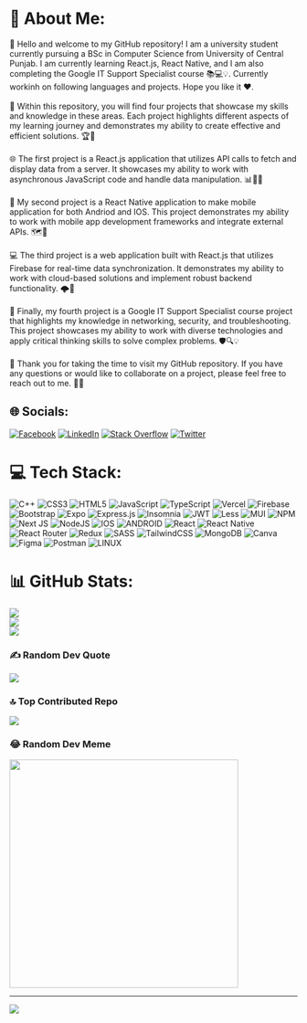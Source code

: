 # 💫 About Me:
👋 Hello and welcome to my GitHub repository! I am a university student currently pursuing a BSc in Computer Science from University of Central Punjab. I am currently learning React.js, React Native, and I am also completing the Google IT Support Specialist course 📚💻💡. Currently workinh on following languages and projects. Hope you like it ❤.<br><br>🚀 Within this repository, you will find four projects that showcase my skills and knowledge in these areas. Each project highlights different aspects of my learning journey and demonstrates my ability to create effective and efficient solutions. 🏆💪<br><br>🌐 The first project is a React.js application that utilizes API calls to fetch and display data from a server. It showcases my ability to work with asynchronous JavaScript code and handle data manipulation. 📊👨‍💻<br><br>📱 My second project is a React Native application to make mobile application for both Andriod and IOS. This project demonstrates my ability to work with mobile app development frameworks and integrate external APIs. 🗺️📲<br><br>💻 The third project is a web application built with React.js that utilizes Firebase for real-time data synchronization. It demonstrates my ability to work with cloud-based solutions and implement robust backend functionality. 🌩️🔧<br><br>🔧 Finally, my fourth project is a Google IT Support Specialist course project that highlights my knowledge in networking, security, and troubleshooting. This project showcases my ability to work with diverse technologies and apply critical thinking skills to solve complex problems. 🛡️🔍💡<br><br>🙏 Thank you for taking the time to visit my GitHub repository. If you have any questions or would like to collaborate on a project, please feel free to reach out to me. 🤝📩


## 🌐 Socials:
[![Facebook](https://img.shields.io/badge/Facebook-%231877F2.svg?logo=Facebook&logoColor=white)](https://facebook.com/https://www.facebook.com/Abdul.Hadi.1010) [![LinkedIn](https://img.shields.io/badge/LinkedIn-%230077B5.svg?logo=linkedin&logoColor=white)](https://linkedin.com/in/https://www.linkedin.com/in/abdulhadi-reactjs-native-itsupport-specialist/) [![Stack Overflow](https://img.shields.io/badge/-Stackoverflow-FE7A16?logo=stack-overflow&logoColor=white)](https://stackoverflow.com/users/user:21390723) [![Twitter](https://img.shields.io/badge/Twitter-%231DA1F2.svg?logo=Twitter&logoColor=white)](https://twitter.com/https://twitter.com/Abdul_Hadi_466) 

# 💻 Tech Stack:
![C++](https://img.shields.io/badge/c++-%2300599C.svg?style=for-the-badge&logo=c%2B%2B&logoColor=white) ![CSS3](https://img.shields.io/badge/css3-%231572B6.svg?style=for-the-badge&logo=css3&logoColor=white) ![HTML5](https://img.shields.io/badge/html5-%23E34F26.svg?style=for-the-badge&logo=html5&logoColor=white) ![JavaScript](https://img.shields.io/badge/javascript-%23323330.svg?style=for-the-badge&logo=javascript&logoColor=%23F7DF1E) ![TypeScript](https://img.shields.io/badge/typescript-%23007ACC.svg?style=for-the-badge&logo=typescript&logoColor=white) ![Vercel](https://img.shields.io/badge/vercel-%23000000.svg?style=for-the-badge&logo=vercel&logoColor=white) ![Firebase](https://img.shields.io/badge/firebase-%23039BE5.svg?style=for-the-badge&logo=firebase) ![Bootstrap](https://img.shields.io/badge/bootstrap-%23563D7C.svg?style=for-the-badge&logo=bootstrap&logoColor=white) ![Expo](https://img.shields.io/badge/expo-1C1E24?style=for-the-badge&logo=expo&logoColor=#D04A37) ![Express.js](https://img.shields.io/badge/express.js-%23404d59.svg?style=for-the-badge&logo=express&logoColor=%2361DAFB) ![Insomnia](https://img.shields.io/badge/Insomnia-black?style=for-the-badge&logo=insomnia&logoColor=5849BE) ![JWT](https://img.shields.io/badge/JWT-black?style=for-the-badge&logo=JSON%20web%20tokens) ![Less](https://img.shields.io/badge/less-2B4C80?style=for-the-badge&logo=less&logoColor=white) ![MUI](https://img.shields.io/badge/MUI-%230081CB.svg?style=for-the-badge&logo=material-ui&logoColor=white) ![NPM](https://img.shields.io/badge/NPM-%23000000.svg?style=for-the-badge&logo=npm&logoColor=white) ![Next JS](https://img.shields.io/badge/Next-black?style=for-the-badge&logo=next.js&logoColor=white) ![NodeJS](https://img.shields.io/badge/node.js-6DA55F?style=for-the-badge&logo=node.js&logoColor=white) ![IOS](https://img.shields.io/badge/IOS-%2320232a.svg?style=for-the-badge&logo=apple&logoColor=white) ![ANDROID](https://img.shields.io/badge/android-%2320232a.svg?style=for-the-badge&logo=android&logoColor=%a4c639) ![React](https://img.shields.io/badge/react-%2320232a.svg?style=for-the-badge&logo=react&logoColor=%2361DAFB) ![React Native](https://img.shields.io/badge/react_native-%2320232a.svg?style=for-the-badge&logo=react&logoColor=%2361DAFB) ![React Router](https://img.shields.io/badge/React_Router-CA4245?style=for-the-badge&logo=react-router&logoColor=white) ![Redux](https://img.shields.io/badge/redux-%23593d88.svg?style=for-the-badge&logo=redux&logoColor=white) ![SASS](https://img.shields.io/badge/SASS-hotpink.svg?style=for-the-badge&logo=SASS&logoColor=white) ![TailwindCSS](https://img.shields.io/badge/tailwindcss-%2338B2AC.svg?style=for-the-badge&logo=tailwind-css&logoColor=white) ![MongoDB](https://img.shields.io/badge/MongoDB-%234ea94b.svg?style=for-the-badge&logo=mongodb&logoColor=white) ![Canva](https://img.shields.io/badge/Canva-%2300C4CC.svg?style=for-the-badge&logo=Canva&logoColor=white) 	![Figma](https://img.shields.io/badge/figma-%23F24E1E.svg?style=for-the-badge&logo=figma&logoColor=white) ![Postman](https://img.shields.io/badge/Postman-FF6C37?style=for-the-badge&logo=postman&logoColor=white) ![LINUX](https://img.shields.io/badge/Linux-FCC624?style=for-the-badge&logo=linux&logoColor=black)
# 📊 GitHub Stats:
![](https://github-readme-stats.vercel.app/api?username=AbdulHadi1010&theme=dark&hide_border=false&include_all_commits=true&count_private=true)<br/>
![](https://github-readme-streak-stats.herokuapp.com/?user=AbdulHadi1010&theme=dark&hide_border=false)<br/>
![](https://github-readme-stats.vercel.app/api/top-langs/?username=AbdulHadi1010&theme=dark&hide_border=false&include_all_commits=true&count_private=true&layout=compact)

### ✍️ Random Dev Quote
![](https://quotes-github-readme.vercel.app/api?type=horizontal&theme=tokyonight)

### 🔝 Top Contributed Repo
![](https://github-contributor-stats.vercel.app/api?username=AbdulHadi1010&limit=5&theme=algolia&combine_all_yearly_contributions=true)

### 😂 Random Dev Meme
<img src='https://randommeme-five.vercel.app/' style="height: 400px;"/>

---
[![](https://visitcount.itsvg.in/api?id=AbdulHadi1010&icon=6&color=8)](https://visitcount.itsvg.in)

<!-- Proudly created with GPRM ( https://gprm.itsvg.in ) -->
